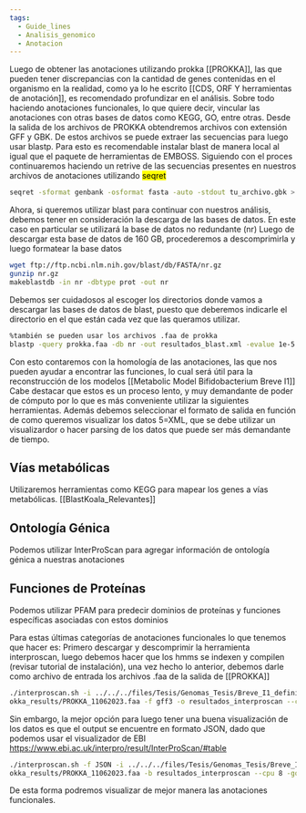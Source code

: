 ```yaml
---
tags:
  - Guide_lines
  - Analisis_genomico
  - Anotacion
---
```

Luego de obtener las anotaciones utilizando prokka [[PROKKA]], las que pueden tener discrepancias con la cantidad de genes contenidas en el organismo en la realidad, como ya lo he escrito [[CDS, ORF Y herramientas de anotación]], es recomendado profundizar en el análisis. Sobre todo haciendo anotaciones funcionales, lo que quiere decir, vincular las anotaciones con otras bases de datos como KEGG, GO, entre otras.
Desde la salida de los archivos de PROKKA obtendremos archivos con extensión GFF y GBK. De estos archivos se puede extraer las secuencias para luego usar blastp. 
Para esto es recomendable instalar blast de manera local al igual que el paquete de herramientas de EMBOSS.
Siguiendo con el proces continuaremos haciendo un retrive de las secuencias presentes en nuestros archivos de anotaciones utilizando <mark class="hltr-yellow">seqret</mark>
```bash
seqret -sformat genbank -osformat fasta -auto -stdout tu_archivo.gbk > tus_proteinas_anotadas.fasta

```
Ahora, si queremos utilizar blast para continuar con nuestros análisis, debemos tener en consideración la descarga de las bases de datos. En este caso en particular se utilizará la base de datos no redundante (nr)
Luego de descargar esta base de datos de 160 GB, procederemos a descomprimirla y luego formatear la base datos
```bash
wget ftp://ftp.ncbi.nlm.nih.gov/blast/db/FASTA/nr.gz
gunzip nr.gz
makeblastdb -in nr -dbtype prot -out nr

```
Debemos ser cuidadosos al escoger los directorios donde vamos a descargar las bases de datos de blast, puesto que deberemos indicarle el directorio en el que están cada vez que las queramos utilizar.
```bash
%también se pueden usar los archivos .faa de prokka
blastp -query prokka.faa -db nr -out resultados_blast.xml -evalue 1e-5 -outfmt 5

```
Con esto contaremos con la homología de las anotaciones, las que nos pueden ayudar a encontrar las funciones, lo cual será útil para la reconstrucción de los modelos [[Metabolic Model Bifidobacterium Breve I1]]
Cabe destacar que estos es un proceso lento, y muy demandante de poder de cómputo por lo que es más conveniente utilizar la siguientes herramientas. Además debemos seleccionar el formato de salida en función de como queremos visualizar los datos 5=XML, que se debe utilizar un visualizardor o hacer parsing de los datos que puede ser más demandante de tiempo.
## Vías metabólicas
Utilizaremos herramientas como KEGG para mapear los genes a vías metabólicas. [[BlastKoala_Relevantes]]

## Ontología Génica
Podemos utilizar InterProScan para agregar información de ontología génica a nuestras anotaciones
## Funciones de Proteínas
Podemos utilizar PFAM para predecir dominios de proteínas y funciones específicas asociadas con estos dominios

Para estas últimas categorías de anotaciones funcionales lo que tenemos que hacer es:
Primero descargar y descomprimir la herramienta interproscan, luego debemos hacer que los hmms se indexen y compilen (revisar tutorial de instalación), una vez hecho lo anterior, debemos darle como archivo de entrada los archivos .faa de la salida de [[PROKKA]]
```bash
./interproscan.sh -i ../../../files/Tesis/Genomas_Tesis/Breve_I1_definitivo/pr  
okka_results/PROKKA_11062023.faa -f gff3 -o resultados_interproscan --cpu 8 -goterms -pa --verbose
```
Sin embargo, la mejor opción para luego tener una buena visualización de los datos es que el output se encuentre en formato JSON, dado que podemos usar el visualizador de EBI https://www.ebi.ac.uk/interpro/result/InterProScan/#table 
```bash
./interproscan.sh -f JSON -i ../../../files/Tesis/Genomas_Tesis/Breve_I1_definitivo/pr  
okka_results/PROKKA_11062023.faa -b resultados_interproscan --cpu 8 -goterms -pa --verbose
```
De esta forma podremos visualizar de mejor manera las anotaciones funcionales.